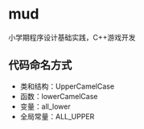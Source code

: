 # mud
小学期程序设计基础实践，C++游戏开发

## 代码命名方式
- 类和结构：UpperCamelCase
- 函数：lowerCamelCase
- 变量：all_lower
- 全局常量：ALL_UPPER